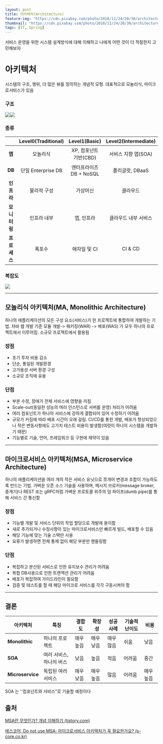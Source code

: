 ```yaml
---
layout: post
title: 아키텍처(Architecture)
feature-img: "https://cdn.pixabay.com/photo/2016/11/24/20/30/architecture-1857175_960_720.jpg"
thumbnail: "https://cdn.pixabay.com/photo/2016/11/24/20/30/architecture-1857175_960_720.jpg"
tags: [IT, Spring]
---
```




서비스 운영을 위한 시스템 설계방식에 대해 이해하고 나에게 어떤 것이 더 적절한지 고민해보자




# 아키텍처

시스템의 구조, 행위, 더 많은 뷰를 정의하는 개념적 모형. 대표적으로 모놀리식, 마이크로서비스가 있음



### 구조

![](https://www.s-core.co.kr/wp-content/uploads/2021/01/41wedw.jpg)![](https://www.s-core.co.kr/wp-content/uploads/2021/01/42kdjsj.jpg)



### 종류

|              | Level0(Traditional) |      Level1(Basic)      | Level2(Intermediate) |          Level3(Advanced)           |
| :----------: | :-----------------: | :---------------------: | :------------------: | :---------------------------------: |
|    **앱**    |      모놀리식       | XP, 컴포넌트 기반(CBD)  | 서비스 지향 앱(SOA)  |              API 중심               |
|    **DB**    | 단일 Enterprise DB  | 엔터프라이즈 DB + NoSQL |   폴리글랏, DBaaS    |      데이터 Lake/ 실시간 분석       |
|  **인프라**  |     물리적 구성     |        가상머신         |       클라우드       |              컨테이너               |
| **모니터링** |     인프라 내부     |       앱, 인프라        | 클라우드 내부 서비스 | 클라우드 내부서비스 & 중앙 log 관리 |
| **프로세스** |       폭포수        |      애자일 및 CI       |       CI & CD        |              데브옵스               |



### 복잡도

![](https://www.s-core.co.kr/wp-content/uploads/2021/01/43hyt.jpg)

------



## 모놀리식 아키텍처(MA, Monolithic Architecture)

하나의 애플리케이션의 모든 구성 요소(서비스)가 한 프로젝트에 통합하여 개발하는 기법. 자바 웹 개발 기준 모듈 개발-> 패키징(WAR) -> 배포(WAS) 가 모두 하나의 프로젝트에서 이루어짐. 소규모 프로젝트에서 활용됨



### 장점

* 초기 투자 비용 감소
* 단순, 통일된 개발환경
* 고가용성 서버 환경 구성
* 소규모 조직에 유용



### 단점

* 부분 수정, 장애가 전체 서비스에 영향을 끼침
* Scale-out(동일한 성능의 여러 인스턴스로 서버를 운영) 처리가 어려움
* 여러 컴포넌트가 하나의 서비스에 강하게 결합되어 있어 수정하기 어려움
* 규모가 커짐에 따라 배포 시간이 오래 걸림. CI/CD를 통한 개발, 배포가 향상되었으나 작은 변동사항에도 고가치 테스트 비용이 발생함(여럿이 하나의 시스템을 개발하기 때문)
* 기능별로 기술, 언어, 프레임워크 등 구현에 제약이 있음




------



## 마이크로서비스 아키텍처(MSA, Microservice Architecture)

하나의 애플리케이션을 여러 개의 작은 서비스 유닛으로 쪼개어 변경과 조합이 가능하도록 만드는 기법. 가벼운 오픈 소스 기술을 사용하며, 메시지 브로커(message broker, 중계기)나 REST 또는 gRPC처럼 가벼운 프로토콜 위주의 덤 파이프(dumb pipe)를 통해 서비스 간 통신함



### 장점

* 기능별 개발 및 서비스 단위의 작업 할당으로 개발에 용이함
* 새로 추가되거나 수정사항이 있는 마이크로서비스만 빠르게 빌드, 배포할 수 있음
* 해당 기능에 맞는 기술 스택만 사용
* 요류가 발생하면 전체 통제 없이 해당 부분만 핸들링함 



### 단점

* 복잡하고 분산된 서비스로 인한 유지보수 관리가 어려움
* 복합 DB사용으로 인한 트랜잭션 관리가 어려움
* 배포가 복잡하여 가이드라인이 필요함
* 검증 및 테스트를 할 때  해당 마이크로 서비스를 각각 구동시켜야 함 



------



## 결론

| 아키텍처         | 특징                     | 결합도    | 확장성    | 성공 사례 | 기술적 난이도 | 비용      |
| ---------------- | ------------------------ | --------- | --------- | --------- | ------------- | --------- |
| **Monolithic**   | 하나의 프로젝트          | 매우 높음 | 매우 낮음 | 매우 많음 | 쉬움          | 낮음      |
| **SOA**          | 여러 서비스, 하나의 버스 | 낮음      | 높음      | 적음      | 어려움        | 중간      |
| **Microservice** | 독립된 여러 서비스       | 매우 낮음 | 매우 높음 | 많음      | 어려움        | 매우 높음 |



SOA 는 ''컴포넌트와 서비스"로 기술할 예정이다



## 출처



[MSA란 무엇인가? 개념 이해하기 (tistory.com)](https://wooaoe.tistory.com/57)

[에스코어, Do not use MSA: 마이크로서비스 아키텍처가 꼭 필요한가요? (s-core.co.kr)](https://www.s-core.co.kr/insight/view/do-not-use-msa-마이크로서비스-아키텍처가-꼭-필요한가요/)

